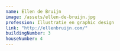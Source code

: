 ```yaml
---
name: Ellen de Bruijn
image: /assets/ellen-de-bruijn.jpg
profession: Illustratie en graphic design
link: "http://ellenbruijn.com/"
buildingNumber: 3
houseNumber: 4
---
```

